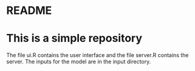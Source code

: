 # README
# This is a simple repository

The file ui.R contains the user interface and the file server.R contains the server. The inputs for the model are in the input directory.